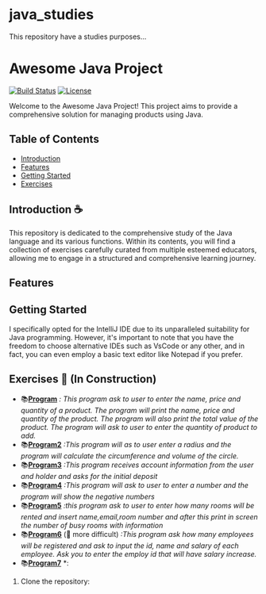# java_studies
This repository have a studies purposes...

# Awesome Java Project

[![Build Status](https://img.shields.io/travis/your-username/awesome-java-project.svg)](https://travis-ci.org/your-username/awesome-java-project)
[![License](https://img.shields.io/badge/License-MIT-blue.svg)](https://opensource.org/licenses/MIT)

Welcome to the Awesome Java Project! This project aims to provide a comprehensive solution for managing products using Java.

## Table of Contents
- [Introduction](#introduction)
- [Features](#features)
- [Getting Started](#getting-started)
- [Exercises](#Exercises)

## Introduction :coffee:
This repository is dedicated to the comprehensive study of the Java language and its various functions. Within its contents, you will find a collection of exercises carefully curated from multiple esteemed educators, allowing me to engage in a structured and comprehensive learning journey.

## Features


## Getting Started
I specifically opted for the IntelliJ IDE due to its unparalleled suitability for Java programming. However, it's important to note that you have the freedom to choose alternative IDEs such as VsCode or any other, and in fact, you can even employ a basic text editor like Notepad if you prefer.

## Exercises :construction: (In Construction)
- :books:[**Program**](src/Program.java)
*: This program ask to user to enter the name, price and quantity of a product.
The program will print the name, price and quantity of the product.
The program will also print the total value of the product.
The program will ask to user to enter the quantity of product to add.*
- :books:[**Program2**](src/Program2.java)
*:This program will as to user enter a radius and the program will calculate the circumference and volume of the circle.*
- :books:[**Program3**](src/Program3.java)
*:This program receives account information from the user and holder and asks for the initial deposit*
- :books:[**Program4**](src/Program4.java)
*:This program will ask to user to enter a number and the program will show the negative numbers*
- :books:[**Program5**](src/Program5.java)
*:this program ask to user to enter how many rooms will be rented and insert name,email,room number and after this print in screen the number of busy rooms with information*
- :books:[**Program6**](src/Program6.java) (:black_heart: more difficult)
*:This program ask how many employees will be registered and ask to input the id, name and salary of each employee. Ask you to enter the employ id that will have salary increase.*
- :books:[**Program7**](src/Program7.java)
*:
1. Clone the repository:

